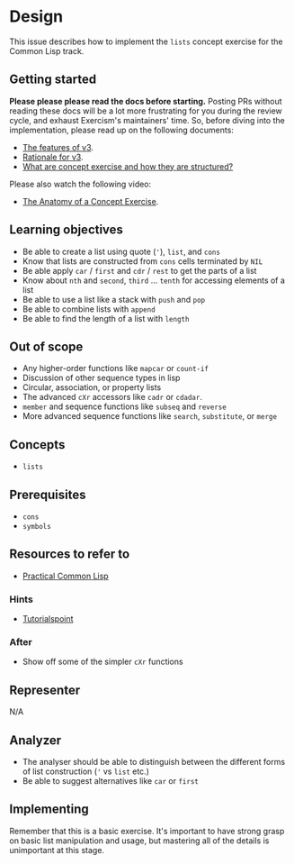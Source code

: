 # Design

This issue describes how to implement the `lists` concept exercise for the Common Lisp track.

## Getting started

**Please please please read the docs before starting.** Posting PRs without reading these docs will be a lot more frustrating for you during the review cycle, and exhaust Exercism's maintainers' time. So, before diving into the implementation, please read up on the following documents:

- [The features of v3](https://github.com/exercism/v3/blob/master/docs/concept-exercises.md).
- [Rationale for v3](https://github.com/exercism/v3/blob/master/docs/rationale-for-v3.md).
- [What are concept exercise and how they are structured?](https://github.com/exercism/v3/blob/master/docs/features-of-v3.md)

Please also watch the following video:

- [The Anatomy of a Concept Exercise](https://www.youtube.com/watch?v=gkbBqd7hPrA).

## Learning objectives

- Be able to create a list using quote (`'`), `list`, and `cons`
- Know that lists are constructed from `cons` cells terminated by `NIL`
- Be able apply `car` / `first` and `cdr` / `rest` to get the parts of a list
- Know about `nth` and `second`, `third` ... `tenth` for accessing elements of a list
- Be able to use a list like a stack with `push` and `pop`
- Be able to combine lists with `append`
- Be able to find the length of a list with `length`

## Out of scope

- Any higher-order functions like `mapcar` or `count-if`
- Discussion of other sequence types in lisp
- Circular, association, or property lists
- The advanced `cXr` accessors like `cadr` or `cdadar`.
- `member` and sequence functions like `subseq` and `reverse`
- More advanced sequence functions like `search`, `substitute`, or `merge`

## Concepts

- `lists`

## Prerequisites

- `cons`
- `symbols`

## Resources to refer to

- [Practical Common Lisp](http://www.gigamonkeys.com/book/they-called-it-lisp-for-a-reason-list-processing.html)

### Hints

- [Tutorialspoint](https://www.tutorialspoint.com/lisp/lisp_lists.htm)

### After

- Show off some of the simpler `cXr` functions

## Representer

N/A

## Analyzer

- The analyser should be able to distinguish between the different forms of list construction (`'` vs `list` etc.)
- Be able to suggest alternatives like `car` or `first`

## Implementing

Remember that this is a basic exercise. It's important to have strong grasp on basic list manipulation and usage, but mastering all of the details is unimportant at this stage.
